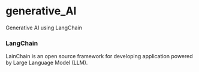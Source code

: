 # generative_AI
Generative AI using LangChain

### LangChain
LainChain is an open source framework for developing application powered by Large Language Model (LLM).

